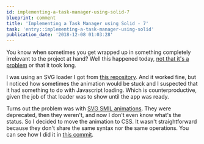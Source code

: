 ```yaml
---
id: implementing-a-task-manager-using-solid-7
blueprint: comment
title: 'Implementing a Task Manager using Solid - 7'
task: 'entry::implementing-a-task-manager-using-solid'
publication_date: '2018-12-08 01:03:28'
---
```


You know when sometimes you get wrapped up in something completely irrelevant to the project at hand? Well this happened today, [not that it's a problem](https://noeldemartin.com/blog/order-vs-chaos) or that it took long.

I was using an SVG loader I got from [this repository](https://samherbert.net/svg-loaders). And it worked fine, but I noticed how sometimes the animation would be stuck and I suspected that it had something to do with Javascript loading. Which is counterproductive, given the job of that loader was to show until the app was ready.

Turns out the problem was with [SVG SMIL animations](https://developer.mozilla.org/en-US/docs/Web/SVG/SVG_animation_with_SMIL). They were deprecated, then they weren't, and now I don't even know what's the status. So I decided to move the animation to CSS. It wasn't straightforward because they don't share the same syntax nor the same operations. You can see how I did it in [this commit](https://github.com/NoelDeMartin/solid-focus/commit/643d38543591977da5f9c9f55886931c22b607af).
